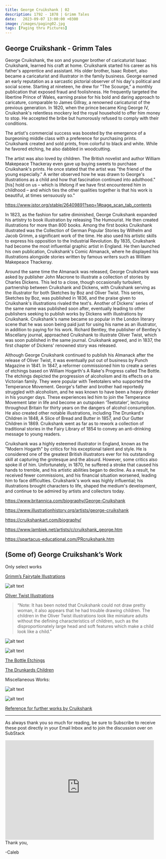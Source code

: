 ```yaml
---
title: George Cruikshank | 02
description: 1792 - 1878 | Grimm Tales
date:   2023-09-07 13:00:00 +0300
image: /images/paging02.jpg
tags: [Paging thru Pictures]
---
```


## George Cruikshank - Grimm Tales

George Cruikshank, the son and younger brother of caricaturist Isaac Cruikshank, learned his craft at home. Cruikshank started his career as his father's apprentice and assistant. His older brother, Isaac Robert, also became a caricaturist and illustrator in the family business. George earned an early reputation as a sarcastic pictorial observer of his day's political and social scene. Starting at nineteen, he drew for "The Scourge," a monthly publication that exposed fraud and foolishness. He frequently targeted the libertine Prince of Wales, earning praise for his bold and daring approach to caricature, comparable to James Gillray, a renowned caricaturist of the previous generation. In 1820, when the prince became King George IV, Cruikshank's relentless mockery led the royal household to offer him money to stop. He accepted the bribe but humorously refused to comply with their conditions.

The artist's commercial success was boosted by the emergence of a burgeoning middle class with a preference for purchasing prints. Cruikshank created and sold prints, from colorful to black and white. While he favored etching, he also dabbled in woodcutting.

The artist was also loved by children. The British novelist and author William Makepeace Thackeray even gave up buying sweets to purchase Cruikshank's prints. He once stated that the artist was "the friend of the young especially." A writer observed how he was drawn to George's illustrations as a child and how that fascination continued into adulthood." [his] hold on us – which is lifelong if we have first encountered him in childhood – and which ties the other qualities together is that his work is beautiful, at times sensuously so."

<u><p style="color:#C68975;">https://www.jstor.org/stable/26409891?seq=1#page_scan_tab_contents</u></p>

In 1823, as the fashion for satire diminished, George Cruikshank expanded his artistry to book illustration by releasing The Humourist. He then created illustrations for more than 800 books. Among the first books Cruikshank illustrated was the Collection of German Popular Stories by Wilhelm and Jacob Grimm, a significant work of the time. He also used his artistic skills to express his opposition to the Industrial Revolution. By 1835, Cruikshank had become the most influential graphic artist in England. He then launched his own publication, Cruikshank's Comic Almanack, where he displayed his illustrations alongside stories written by famous writers such as William Makepeace Thackeray.

Around the same time the Almanack was released, George Cruikshank was asked by publisher John Macrone to illustrate a collection of stories by Charles Dickens. This led to a close, though occasionally turbulent, partnership between Cruikshank and Dickens, with Cruikshank serving as the illustrator for both Sketches by Boz and Oliver Twist. This series, Sketches by Boz, was published in 1836, and the praise given to Cruikshank's illustrations rivaled the text's. Another of Dickens' series of the same name was published soon after, eventually leading to other publishers seeking to publish works by Dickens with illustrations by Cruikshank. Cruikshank's name became so popular in the London literary scene that he was soon being paid just for using his name as an illustrator, in addition to paying for his work. Richard Bentley, the publisher of Bentley's Miscellany journal, approached Cruikshank to illustrate Oliver Twist, which was soon published in the same journal. Cruikshank agreed, and in 1837, the first chapter of Dickens' renowned story was released.

Although George Cruikshank continued to publish his Almanack after the release of Oliver Twist, it was eventually put out of business by Punch Magazine in 1841. In 1847, a reformer commissioned him to create a series of etchings based on William Hogarth's A Rake's Progress called The Bottle. The etchings depicted the progression of alcoholism and its effects on a Victorian family. They were popular with Teetotalers who supported the Temperance Movement. George's father and brother had reportedly struggled with alcoholism, and he was known to have been a heavy drinker in his younger days. These experiences led him to join the Temperance Movement later in life and become an outspoken ‘Teetotaler’, lecturing throughout Britain for thirty years on the dangers of alcohol consumption. He also created other notable illustrations, including The Drunkard's Children in 1848, A Slice of Bread and Butter in 1857, and Our Gutter Children in 1869. Cruikshank went as far as to rework a collection of traditional stories in the Fairy Library of 1854 to convey an anti-drinking message to young readers.

Cruikshank was a highly esteemed illustrator in England, known as the "Modern Hogarth" by critics for his exceptional talent and style. He is considered one of the greatest British illustrators ever for his outstanding skill at capturing the grotesque and the absurd. However, some critics also spoke ill of him. Unfortunately, in 1870, he suffered a stroke that caused his hands to tremble, and his artistic abilities began to decline. As a result, he received fewer commissions, and his financial situation worsened, leading him to face difficulties. Cruikshank's work was highly influential; his illustrations brought characters to life, shaped the medium's development, and continue to be admired by artists and collectors today.

<u><p style="color:#C68975;">https://www.britannica.com/biography/George-Cruikshank</u></p>

<u><p style="color:#C68975;">https://www.illustrationhistory.org/artists/george-cruikshank</u></p>

<u><p style="color:#C68975;">https://cruikshankart.com/biography/</u></p>

<u><p style="color:#C68975;">https://www.lambiek.net/artists/c/cruikshank_george.htm</u></p>

<u><p style="color:#C68975;">https://spartacus-educational.com/PRcruikshank.htm</u></p>

## (Some of) George Cruikshank’s Work

Only select works

<u><p style="color:#C68975;">[Grimm’s Fairytale Illustrations ](https://tygertale.com/2015/02/08/grimm-by-cruikshank/)</u></p>

![alt text](/images/paging02-01.jpg)

<u><p style="color:#C68975;">[Oliver Twist Illustrations](https://www.charlesdickenspage.com/illustrations-twist.html)</u></p>

> “Note: It has been noted that Cruikshank could not draw pretty woman, it also appears that he had trouble drawing children. The children in the Oliver Twist illustrations look like miniature adults without the defining characteristics of children, such as the disproportionately large head and soft features which make a child look like a child.”

![alt text](/images/paging02-02.png)

![alt text](/images/paging02-03.jpg)

<u><p style="color:#C68975;">[The Bottle Etchings](https://en.wikipedia.org/wiki/The_Bottle_(etchings))</u></p>

<u><p style="color:#C68975;">[The Drunkards Children](https://victorianweb.org/art/illustration/cruikshank/drunkard1.html)</u></p>

Miscellaneous Works:

![alt text](/images/paging02-04.jpg)

![alt text](/images/paging02-05.jpg)

<u><p style="color:#C68975;">[Reference for further works by Cruikshank](https://victorianweb.org/art/illustration/cruikshank/index.html)</u></p>

***

As always thank you so much for reading, be sure to Subscribe to receive these post directly in your Email Inbox and to join the discussion over on SubStack

<iframe src="https://thewanderway.substack.com/embed" width="480" height="320" style="border:1px solid #EEE; background:white;" frameborder="0" scrolling="no"></iframe>
<br>
Thank you,

-Caleb